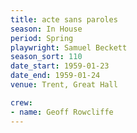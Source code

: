 ```yaml
---
title: acte sans paroles
season: In House
period: Spring
playwright: Samuel Beckett
season_sort: 110
date_start: 1959-01-23
date_end: 1959-01-24
venue: Trent, Great Hall

crew:
- name: Geoff Rowcliffe
---
```


